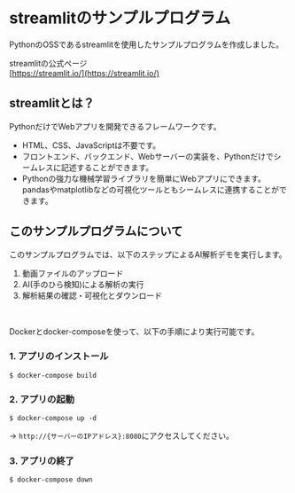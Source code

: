 # streamlitのサンプルプログラム

PythonのOSSであるstreamlitを使用したサンプルプログラムを作成しました。  
  
streamlitの公式ページ  
[https://streamlit.io/](https://streamlit.io/)  

## streamlitとは？

PythonだけでWebアプリを開発できるフレームワークです。  

- HTML、CSS、JavaScriptは不要です。
- フロントエンド、バックエンド、Webサーバーの実装を、Pythonだけでシームレスに記述することができます。
- Pythonの強力な機械学習ライブラリを簡単にWebアプリにできます。pandasやmatplotlibなどの可視化ツールともシームレスに連携することができます。

## このサンプルプログラムについて

このサンプルプログラムでは、以下のステップによるAI解析デモを実行します。  

1. 動画ファイルのアップロード
2. AI(手のひら検知)による解析の実行
3. 解析結果の確認・可視化とダウンロード

<br>

  Dockerとdocker-composeを使って、以下の手順により実行可能です。  

### 1. アプリのインストール

```shell-session
$ docker-compose build
```

### 2. アプリの起動

```shell-session
$ docker-compose up -d
```

→ `http://{サーバーのIPアドレス}:8080`にアクセスしてください。

### 3. アプリの終了

```shell-session
$ docker-compose down
```
